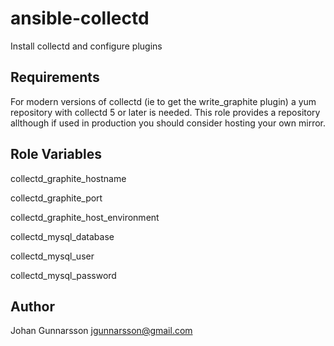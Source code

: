 ansible-collectd
================

Install collectd and configure plugins

Requirements
------------

For modern versions of collectd (ie to get the write_graphite plugin) a yum repository with collectd 5 or later is needed. This role provides a repository allthough if used in production you should consider hosting your own mirror.


Role Variables
--------------

collectd_graphite_hostname

collectd_graphite_port

collectd_graphite_host_environment


collectd_mysql_database

collectd_mysql_user

collectd_mysql_password

Author
------

Johan Gunnarsson <jgunnarsson@gmail.com>
